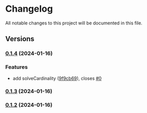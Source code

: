 # Changelog

All notable changes to this project will be documented in this file.

## Versions

### [0.1.4](https://github.com/FlavioLionelRita/typ3s/compare/v0.1.3...v0.1.4) (2024-01-16)


### Features

* add solveCardinality ([9f9cb69](https://github.com/FlavioLionelRita/typ3s/commit/9f9cb69716962f84adbb54c61bcea2beed200edb)), closes [#0](https://github.com/FlavioLionelRita/typ3s/issues/0)

### [0.1.3](https://github.com/FlavioLionelRita/typ3s/compare/v0.1.2...v0.1.3) (2024-01-16)

### [0.1.2](https://github.com/FlavioLionelRita/typ3s/compare/v0.1.1...v0.1.2) (2024-01-16)
